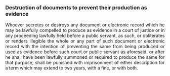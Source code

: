 ### Destruction of documents to prevent their production as evidence
<div style="text-align: justify">

Whoever secretes or destroys any document or electronic record which he may be lawfully compelled to produce as evidence in a court of justice or in any proceeding lawfully held before a public servant, as such, or obliterates or renders illegible the whole or any part of such document or electronic record with the intention of preventing the same from being produced or used as evidence before such court or public servant as aforesaid, or after he shall have been lawfully summoned or required to produce the same for that purpose, shall be punished with imprisonment of either description for a term which may extend to two years, with a fine, or with both.

</div>
